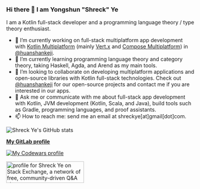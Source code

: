 ### Hi there 👋 I am Yongshun "Shreck" Ye

I am a Kotlin full-stack developer and a programming language theory / type theory enthusiast.
<!--
**ShreckYe/ShreckYe** is a ✨ _special_ ✨ repository because its `README.md` (this file) appears on your GitHub profile.

Here are some ideas to get you started:
-->

- 🔭 I’m currently working on full-stack multiplatform app development with [Kotlin Multiplatform](https://kotlinlang.org/docs/multiplatform.html) (mainly [Vert.x](https://vertx.io/) and [Compose Multiplatform](https://www.jetbrains.com/lp/compose-multiplatform/)) in [@huanshankeji](https://github.com/huanshankeji).
- 🌱 I’m currently learning programming language theory and category theory, taking Haskell, Agda, and Arend as my main tools. <!-- To be more precise, I am now studying Category Theory for Programmers I, II, and III by Bartosz Milewski, [Cubical Agda](https://agda.readthedocs.io/en/latest/language/cubical.html), and [Arend Tutorial](https://arend-lang.github.io/documentation/tutorial). -->
- 👯 I’m looking to collaborate on developing multiplatform applications and open-source libraries with Kotlin full-stack technologies. Check out [@huanshankeji](https://github.com/huanshankeji) for our open-source projects and contact me if you are interested in our apps.
- 💬 Ask me or communicate with me about full-stack app development with Kotlin, JVM development (Kotlin, Scala, and Java), build tools such as Gradle, programming languages, and proof assistants.
- 📫 How to reach me: send me an email at shreckye[at]gmail[dot]com.

![Shreck Ye's GitHub stats](https://github-readme-stats.vercel.app/api?username=ShreckYe&count_private=true&show_icons=true)

**[My GitLab profile](https://gitlab.com/ShreckYe)**

[![My Codewars profile](https://www.codewars.com/users/ShreckYe/badges/large)](https://www.codewars.com/users/ShreckYe)

<a href="https://stackexchange.com/users/6577455"><img src="https://stackexchange.com/users/flair/6577455.png" width="208" height="58" alt="profile for Shreck Ye on Stack Exchange, a network of free, community-driven Q&amp;A sites" title="profile for Shreck Ye on Stack Exchange, a network of free, community-driven Q&amp;A sites"></a>
